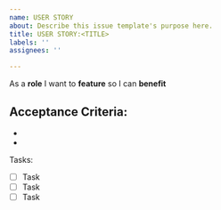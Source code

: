 ```yaml
---
name: USER STORY
about: Describe this issue template's purpose here.
title: USER STORY:<TITLE>
labels: ''
assignees: ''

---
```


As  a **role** I want to **feature** so I can **benefit**

Acceptance Criteria:
- 
- 
- 

Tasks:
- [ ] Task
- [ ] Task
- [ ]  Task
